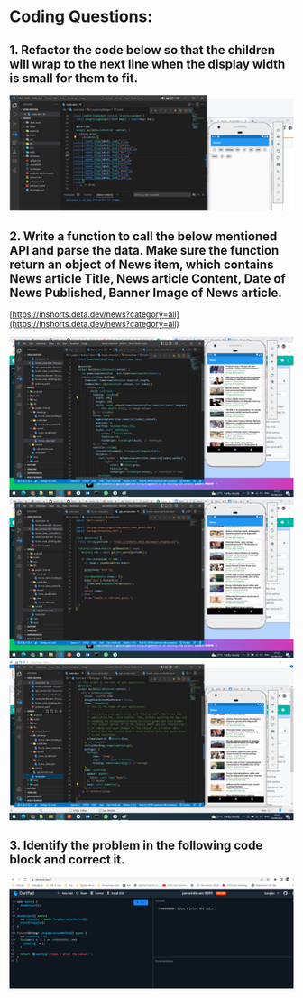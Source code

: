 
# Coding Questions:

## 1. Refactor the code below so that the children will wrap to the next line when the display width is small for them to fit.


<picture>
  <source media="(prefers-color-scheme: dark)" srcset="wrap%20to%20next%20line.png">
  <source media="(prefers-color-scheme: light)" srcset="wrap%20to%20next%20line.png">
  <img alt="Shows an illustrated sun in light color mode and a moon with stars in dark color mode." src="wrap%20to%20next%20line.png">
</picture>


## 2. Write a function to call the below mentioned API and parse the data. Make sure the function return an object of News item, which contains News article Title, News article Content, Date of News Published, Banner Image of News article.
[https://inshorts.deta.dev/news?category=all](https://inshorts.deta.dev/news?category=all)

<picture>
  <source media="(prefers-color-scheme: dark)" srcset="news1.png">
  <source media="(prefers-color-scheme: light)" srcset="news1.png">
  <img alt="Shows an illustrated sun in light color mode and a moon with stars in dark color mode." src="news1.png">
</picture>

<picture>
  <source media="(prefers-color-scheme: dark)" srcset="news2.png">
  <source media="(prefers-color-scheme: light)" srcset="news2.png">
  <img alt="Shows an illustrated sun in light color mode and a moon with stars in dark color mode." src="news2.png">
</picture>

<picture>
  <source media="(prefers-color-scheme: dark)" srcset="news3.png">
  <source media="(prefers-color-scheme: light)" srcset="news3.png">
  <img alt="Shows an illustrated sun in light color mode and a moon with stars in dark color mode." src="news3.png">
</picture>


## 3. Identify the problem in the following code block and correct it.

<picture>
  <source media="(prefers-color-scheme: dark)" srcset="fix%20error%20in%20code.png">
  <source media="(prefers-color-scheme: light)" srcset="fix%20error%20in%20code.png">
  <img alt="Shows an illustrated sun in light color mode and a moon with stars in dark color mode." src="fix%20error%20in%20code.png">
</picture>

